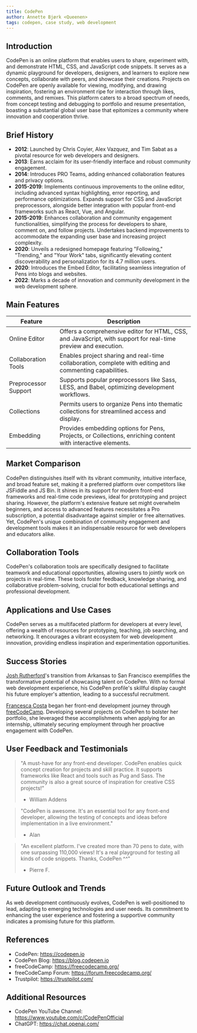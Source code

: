 ```yaml
---
title: CodePen
author: Annette Bjørk <Queenen>
tags: codepen, case study, web development
---
```


## Introduction

CodePen is an online platform that enables users to share, experiment with, and demonstrate HTML, CSS, and JavaScript code snippets. It serves as a dynamic playground for developers, designers, and learners to explore new concepts, collaborate with peers, and showcase their creations. Projects on CodePen are openly available for viewing, modifying, and drawing inspiration, fostering an environment ripe for interaction through likes, comments, and remixes. This platform caters to a broad spectrum of needs, from concept testing and debugging to portfolio and resume presentation, boasting a substantial global user base that epitomizes a community where innovation and cooperation thrive.

## Brief History

- **2012**: Launched by Chris Coyier, Alex Vazquez, and Tim Sabat as a pivotal resource for web developers and designers.
- **2013**: Earns acclaim for its user-friendly interface and robust community engagement.
- **2014**: Introduces PRO Teams, adding enhanced collaboration features and privacy options.
- **2015-2019**: Implements continuous improvements to the online editor, including advanced syntax highlighting, error reporting, and performance optimizations. Expands support for CSS and JavaScript preprocessors, alongside better integration with popular front-end frameworks such as React, Vue, and Angular.
- **2015-2019**: Enhances collaboration and community engagement functionalities, simplifying the process for developers to share, comment on, and follow projects. Undertakes backend improvements to accommodate the expanding user base and increasing project complexity.
- **2020**: Unveils a redesigned homepage featuring "Following," "Trending," and "Your Work" tabs, significantly elevating content discoverability and personalization for its 4.7 million users.
- **2020**: Introduces the Embed Editor, facilitating seamless integration of Pens into blogs and websites.
- **2022**: Marks a decade of innovation and community development in the web development sphere.

## Main Features

| Feature              | Description                                                                                                    |
| -------------------- | -------------------------------------------------------------------------------------------------------------- |
| Online Editor        | Offers a comprehensive editor for HTML, CSS, and JavaScript, with support for real-time preview and execution. |
| Collaboration Tools  | Enables project sharing and real-time collaboration, complete with editing and commenting capabilities.        |
| Preprocessor Support | Supports popular preprocessors like Sass, LESS, and Babel, optimizing development workflows.                   |
| Collections          | Permits users to organize Pens into thematic collections for streamlined access and display.                   |
| Embedding            | Provides embedding options for Pens, Projects, or Collections, enriching content with interactive elements.    |

## Market Comparison

CodePen distinguishes itself with its vibrant community, intuitive interface, and broad feature set, making it a preferred platform over competitors like JSFiddle and JS Bin. It shines in its support for modern front-end frameworks and real-time code previews, ideal for prototyping and project sharing. However, the platform's extensive feature set might overwhelm beginners, and access to advanced features necessitates a Pro subscription, a potential disadvantage against simpler or free alternatives. Yet, CodePen's unique combination of community engagement and development tools makes it an indispensable resource for web developers and educators alike.

## Collaboration Tools

CodePen's collaboration tools are specifically designed to facilitate teamwork and educational opportunities, allowing users to jointly work on projects in real-time. These tools foster feedback, knowledge sharing, and collaborative problem-solving, crucial for both educational settings and professional development.

## Applications and Use Cases

CodePen serves as a multifaceted platform for developers at every level, offering a wealth of resources for prototyping, teaching, job searching, and networking. It encourages a vibrant ecosystem for web development innovation, providing endless inspiration and experimentation opportunities.

## Success Stories

[Josh Rutherford](https://blog.codepen.io/2013/08/23/josh-rutherford-gets-a-job-on-codepen/)'s transition from Arkansas to San Francisco exemplifies the transformative potential of showcasing talent on CodePen. With no formal web development experience, his CodePen profile's skillful display caught his future employer's attention, leading to a successful recruitment.

[Francesca Costa](https://forum.freecodecamp.org/t/joined-in-april-got-a-job-as-a-junior-front-end-developer/147388) began her front-end development journey through [freeCodeCamp](https://www.freecodecamp.org/). Developing several projects on CodePen to bolster her portfolio, she leveraged these accomplishments when applying for an internship, ultimately securing employment through her proactive engagement with CodePen.

## User Feedback and Testimonials

> "A must-have for any front-end developer. CodePen enables quick concept creation for projects and skill practice. It supports frameworks like React and tools such as Pug and Sass. The community is also a great source of inspiration for creative CSS projects!" 
> 
> - William Addens

> "CodePen is awesome. It's an essential tool for any front-end developer, allowing the testing of concepts and ideas before implementation in a live environment."
> 
> - Alan

> "An excellent platform. I've created more than 70 pens to date, with one surpassing 110,000 views! It's a real playground for testing all kinds of code snippets. Thanks, CodePen ^^" 
> 
> - Pierre F.


## Future Outlook and Trends

As web development continuously evolves, CodePen is well-positioned to lead, adapting to emerging technologies and user needs. Its commitment to enhancing the user experience and fostering a supportive community indicates a promising future for this platform.

## References

- CodePen: <https://codepen.io>
- CodePen Blog: <https://blog.codepen.io>
- freeCodeCamp: <https://freecodecamp.org/>
- freeCodeCamp Forum: <https://forum.freecodecamp.org/>
- Trustpilot: <https://trustpilot.com/>

## Additional Resources

- CodePen YouTube Channel: <https://www.youtube.com/c/CodePenOfficial>
- ChatGPT: <https://chat.openai.com/>
